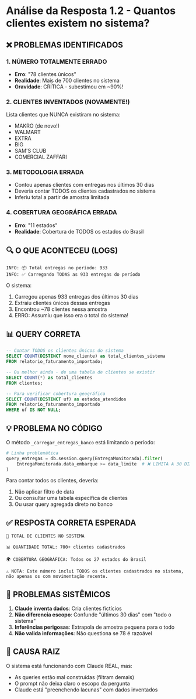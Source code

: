 # Análise da Resposta 1.2 - Quantos clientes existem no sistema?

## ❌ PROBLEMAS IDENTIFICADOS

### 1. NÚMERO TOTALMENTE ERRADO
- **Erro**: "78 clientes únicos"
- **Realidade**: Mais de 700 clientes no sistema
- **Gravidade**: CRÍTICA - subestimou em ~90%!

### 2. CLIENTES INVENTADOS (NOVAMENTE!)
Lista clientes que NUNCA existiram no sistema:
- MAKRO (de novo!)
- WALMART
- EXTRA
- BIG
- SAM'S CLUB
- COMERCIAL ZAFFARI

### 3. METODOLOGIA ERRADA
- Contou apenas clientes com entregas nos últimos 30 dias
- Deveria contar TODOS os clientes cadastrados no sistema
- Inferiu total a partir de amostra limitada

### 4. COBERTURA GEOGRÁFICA ERRADA
- **Erro**: "11 estados"
- **Realidade**: Cobertura de TODOS os estados do Brasil

## 🔍 O QUE ACONTECEU (LOGS)

```
INFO: 📦 Total entregas no período: 933
INFO: ✅ Carregando TODAS as 933 entregas do período
```

O sistema:
1. Carregou apenas 933 entregas dos últimos 30 dias
2. Extraiu clientes únicos dessas entregas
3. Encontrou ~78 clientes nessa amostra
4. ERRO: Assumiu que isso era o total do sistema!

## 📊 QUERY CORRETA

```sql
-- Contar TODOS os clientes únicos do sistema
SELECT COUNT(DISTINCT nome_cliente) as total_clientes_sistema
FROM relatorio_faturamento_importado;

-- Ou melhor ainda - de uma tabela de clientes se existir
SELECT COUNT(*) as total_clientes
FROM clientes;

-- Para verificar cobertura geográfica
SELECT COUNT(DISTINCT uf) as estados_atendidos
FROM relatorio_faturamento_importado
WHERE uf IS NOT NULL;
```

## 💡 PROBLEMA NO CÓDIGO

O método `_carregar_entregas_banco` está limitando o período:

```python
# Linha problemática
query_entregas = db.session.query(EntregaMonitorada).filter(
    EntregaMonitorada.data_embarque >= data_limite  # ❌ LIMITA A 30 DIAS!
)
```

Para contar todos os clientes, deveria:
1. Não aplicar filtro de data
2. Ou consultar uma tabela específica de clientes
3. Ou usar query agregada direto no banco

## ✅ RESPOSTA CORRETA ESPERADA

```
👥 TOTAL DE CLIENTES NO SISTEMA

📊 QUANTIDADE TOTAL: 700+ clientes cadastrados

🌍 COBERTURA GEOGRÁFICA: Todos os 27 estados do Brasil

⚠️ NOTA: Este número inclui TODOS os clientes cadastrados no sistema,
não apenas os com movimentação recente.
```

## 🚨 PROBLEMAS SISTÊMICOS

1. **Claude inventa dados**: Cria clientes fictícios
2. **Não diferencia escopo**: Confunde "últimos 30 dias" com "todo o sistema"
3. **Inferências perigosas**: Extrapola de amostra pequena para o todo
4. **Não valida informações**: Não questiona se 78 é razoável

## 🎯 CAUSA RAIZ

O sistema está funcionando com Claude REAL, mas:
- As queries estão mal construídas (filtram demais)
- O prompt não deixa claro o escopo da pergunta
- Claude está "preenchendo lacunas" com dados inventados 